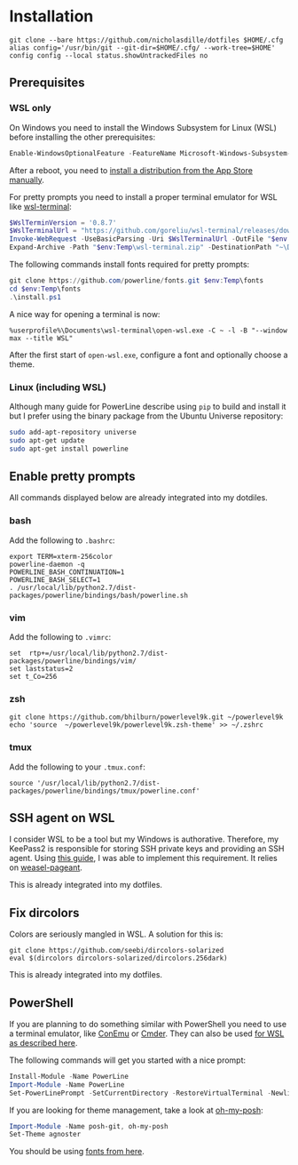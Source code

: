 # Installation

```
git clone --bare https://github.com/nicholasdille/dotfiles $HOME/.cfg
alias config='/usr/bin/git --git-dir=$HOME/.cfg/ --work-tree=$HOME'
config config --local status.showUntrackedFiles no
```

## Prerequisites

### WSL only

On Windows you need to install the Windows Subsystem for Linux (WSL) before installing the other prerequisites:

```powershell
Enable-WindowsOptionalFeature -FeatureName Microsoft-Windows-Subsystem-Linux -Online
```

After a reboot, you need to [install a distribution from the App Store manually](https://aka.ms/wslstore).

For pretty prompts you need to install a proper terminal emulator for WSL like [wsl-terminal](https://github.com/goreliu/wsl-terminal):

```powershell
$WslTerminVersion = '0.8.7'
$WslTerminalUrl = "https://github.com/goreliu/wsl-terminal/releases/download/v$WslTerminVersion/wsl-terminal-$WslTerminVersion.zip"
Invoke-WebRequest -UseBasicParsing -Uri $WslTerminalUrl -OutFile "$env:Temp\wsl-terminal.zip"
Expand-Archive -Path "$env:Temp\wsl-terminal.zip" -DestinationPath "~\Documents\Apps"
```

The following commands install fonts required for pretty prompts:

```powershell
git clone https://github.com/powerline/fonts.git $env:Temp\fonts
cd $env:Temp\fonts
.\install.ps1
```

A nice way for opening a terminal is now:

```
%userprofile%\Documents\wsl-terminal\open-wsl.exe -C ~ -l -B "--window max --title WSL"
```

After the first start of `open-wsl.exe`, configure a font and optionally choose a theme.

### Linux (including WSL)

Although many guide for PowerLine describe using `pip` to build and install it but I prefer using the binary package from the Ubuntu Universe repository:

```bash
sudo add-apt-repository universe
sudo apt-get update
sudo apt-get install powerline
```

## Enable pretty prompts

All commands displayed below are already integrated into my dotdiles.

### bash

Add the following to `.bashrc`:

```
export TERM=xterm-256color
powerline-daemon -q
POWERLINE_BASH_CONTINUATION=1
POWERLINE_BASH_SELECT=1
. /usr/local/lib/python2.7/dist-packages/powerline/bindings/bash/powerline.sh
```

### vim

Add the following to `.vimrc`:

```
set  rtp+=/usr/local/lib/python2.7/dist-packages/powerline/bindings/vim/
set laststatus=2
set t_Co=256
```

### zsh

```
git clone https://github.com/bhilburn/powerlevel9k.git ~/powerlevel9k
echo 'source  ~/powerlevel9k/powerlevel9k.zsh-theme' >> ~/.zshrc
```

### tmux

Add the following to your `.tmux.conf`:

```
source '/usr/local/lib/python2.7/dist-packages/powerline/bindings/tmux/powerline.conf'
```

## SSH agent on WSL

I consider WSL to be a tool but my Windows is authorative. Therefore, my KeePass2 is responsible for storing SSH private keys and providing an SSH agent. Using [this guide](https://solariz.de/de/ubuntu-subsystem-windows-keepass-keeagent-pageant-linux-ssh.htm), I was able to implement this requirement. It relies on [weasel-pageant](https://github.com/vuori/weasel-pageant).

This is already integrated into my dotfiles.

## Fix dircolors

Colors are seriously mangled in WSL. A solution for this is:

```
git clone https://github.com/seebi/dircolors-solarized
eval $(dircolors dircolors-solarized/dircolors.256dark)
```

This is already integrated into my dotfiles.

## PowerShell

If you are planning to do something similar with PowerShell you need to use a terminal emulator, like [ConEmu](https://conemu.github.io/) or [Cmder](http://cmder.net/). They can also be used [for WSL as described here](https://conemu.github.io/en/BashOnWindows.html).

The following commands will get you started with a nice prompt:

```powershell
Install-Module -Name PowerLine
Import-Module -Name PowerLine
Set-PowerLinePrompt -SetCurrentDirectory -RestoreVirtualTerminal -Newline -Timestamp -Colors "#00DDFF","#0066FF"
```

If you are looking for theme management, take a look at [oh-my-posh](https://github.com/JanJoris/oh-my-posh):

```powershell
Import-Module -Name posh-git, oh-my-posh
Set-Theme agnoster
```

You should be using [fonts from here](https://github.com/gabrielelana/awesome-terminal-fonts).
